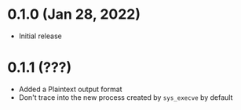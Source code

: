 # 0.1.0 (Jan 28, 2022)
* Initial release

# 0.1.1 (???)
* Added a Plaintext output format
* Don't trace into the new process created by `sys_execve` by default
